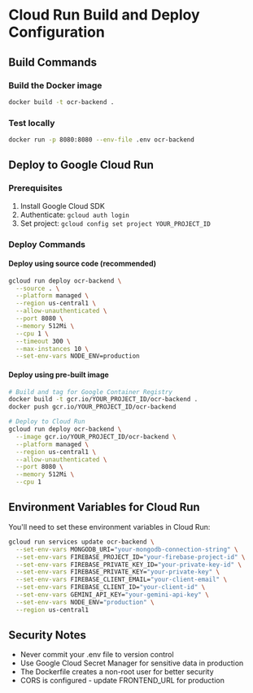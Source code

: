 # Cloud Run Build and Deploy Configuration

## Build Commands

### Build the Docker image
```bash
docker build -t ocr-backend .
```

### Test locally
```bash
docker run -p 8080:8080 --env-file .env ocr-backend
```

## Deploy to Google Cloud Run

### Prerequisites
1. Install Google Cloud SDK
2. Authenticate: `gcloud auth login`
3. Set project: `gcloud config set project YOUR_PROJECT_ID`

### Deploy Commands

#### Deploy using source code (recommended)
```bash
gcloud run deploy ocr-backend \
  --source . \
  --platform managed \
  --region us-central1 \
  --allow-unauthenticated \
  --port 8080 \
  --memory 512Mi \
  --cpu 1 \
  --timeout 300 \
  --max-instances 10 \
  --set-env-vars NODE_ENV=production
```

#### Deploy using pre-built image
```bash
# Build and tag for Google Container Registry
docker build -t gcr.io/YOUR_PROJECT_ID/ocr-backend .
docker push gcr.io/YOUR_PROJECT_ID/ocr-backend

# Deploy to Cloud Run
gcloud run deploy ocr-backend \
  --image gcr.io/YOUR_PROJECT_ID/ocr-backend \
  --platform managed \
  --region us-central1 \
  --allow-unauthenticated \
  --port 8080 \
  --memory 512Mi \
  --cpu 1
```

## Environment Variables for Cloud Run

You'll need to set these environment variables in Cloud Run:

```bash
gcloud run services update ocr-backend \
  --set-env-vars MONGODB_URI="your-mongodb-connection-string" \
  --set-env-vars FIREBASE_PROJECT_ID="your-firebase-project-id" \
  --set-env-vars FIREBASE_PRIVATE_KEY_ID="your-private-key-id" \
  --set-env-vars FIREBASE_PRIVATE_KEY="your-private-key" \
  --set-env-vars FIREBASE_CLIENT_EMAIL="your-client-email" \
  --set-env-vars FIREBASE_CLIENT_ID="your-client-id" \
  --set-env-vars GEMINI_API_KEY="your-gemini-api-key" \
  --set-env-vars NODE_ENV="production" \
  --region us-central1
```

## Security Notes

- Never commit your .env file to version control
- Use Google Cloud Secret Manager for sensitive data in production
- The Dockerfile creates a non-root user for better security
- CORS is configured - update FRONTEND_URL for production